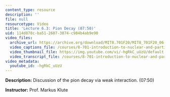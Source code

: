 ```yaml
---
content_type: resource
description: ''
file: null
resourcetype: Video
title: 'Lecture 6.3: Pion Decay (07:50)'
uid: 114d878c-ba51-2607-3874-c984b4ab9e90
video_files:
  archive_url: https://archive.org/download/MIT8.701F20/MIT8_701F20_06-03_piondecay_300k.mp4
  video_captions_file: /courses/8-701-introduction-to-nuclear-and-particle-physics-fall-2020/203bee2d881559f6980b2e784a1845f1_-hgRkC_uUzU.vtt
  video_thumbnail_file: https://img.youtube.com/vi/-hgRkC_uUzU/default.jpg
  video_transcript_file: /courses/8-701-introduction-to-nuclear-and-particle-physics-fall-2020/bec9a3f7cde14f80fa3c6a9fea6eafcd_-hgRkC_uUzU.pdf
video_metadata:
  youtube_id: -hgRkC_uUzU
---
```


**Description:** Discussion of the pion decay via weak interaction. (07:50)

**Instructor:** Prof. Markus Klute